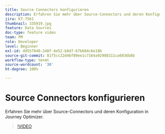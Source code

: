 ```yaml
---
title: Source Connectors konfigurieren
description: Erfahren Sie mehr über Source-Connectors und deren Konfiguration in Journey Optimizer.
jira: KT-7561
thumbnail: 335919.jpg
feature: Data Sources
doc-type: feature video
team: PM
role: Developer
level: Beginner
exl-id: dd557040-248f-4e52-b8d7-67b684c6e18b
source-git-commit: 81f5cc22d46f89ee1c7164a92988311ca6036b8b
workflow-type: tm+mt
source-wordcount: '30'
ht-degree: 100%

---
```


# Source Connectors konfigurieren

Erfahren Sie mehr über Source-Connectors und deren Konfiguration in Journey Optimizer.

>[!VIDEO](https://video.tv.adobe.com/v/335919?quality=12&learn=on)
